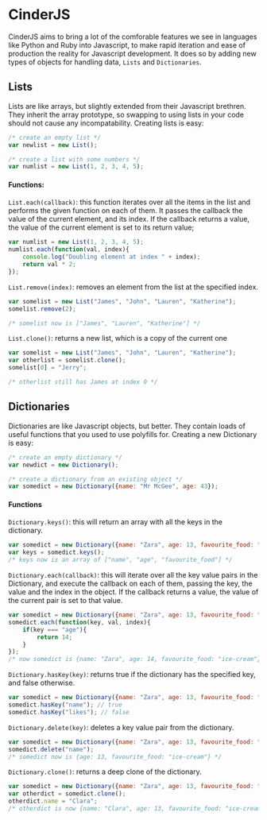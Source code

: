 # CinderJS

CinderJS aims to bring a lot of the comforable features we see in languages like Python and Ruby into Javascript, to make rapid iteration and ease of production the reality for Javascript development. It does so by adding new types of objects for handling data, `Lists` and `Dictionaries`.

## Lists
Lists are like arrays, but slightly extended from their Javascript brethren. They inherit the array prototype, so swapping to using lists in your code should not cause any incompatability. Creating lists is easy:

``` javascript
/* create an empty list */
var newlist = new List();

/* create a list with some numbers */
var numlist = new List(1, 2, 3, 4, 5);
```

#### Functions:
`List.each(callback)`: this function iterates over all the items in the list and performs the given function on each of them. It passes the callback the value of the current element, and its index. If the callback returns a value, the value of the current element is set to its return value;

``` javascript
var numlist = new List(1, 2, 3, 4, 5);
numlist.each(function(val, index){
	console.log("Doubling element at index " + index);
    return val * 2;
});
```

`List.remove(index)`: removes an element from the list at the specified index.

``` javascript
var somelist = new List("James", "John", "Lauren", "Katherine");
somelist.remove(2);

/* somelist now is ["James", "Lauren", "Katherine"] */
```


`List.clone()`: returns a new list, which is a copy of the current one

``` javascript
var somelist = new List("James", "John", "Lauren", "Katherine");
var otherlist = somelist.clone();
somelist[0] = "Jerry";

/* otherlist still has James at index 0 */
```

## Dictionaries
Dictionaries are like Javascript objects, but better. They contain loads of useful functions that you used to use polyfills for. Creating a new Dictionary is easy:

``` javascript
/* create an empty dictionary */
var newdict = new Dictionary();

/* create a dictionary from an existing object */
var somedict = new Dictionary({name: "Mr McGee", age: 43});
```

#### Functions
`Dictionary.keys()`: this will return an array with all the keys in the dictionary.

``` javascript
var somedict = new Dictionary({name: "Zara", age: 13, favourite_food: "ice-cream"});
var keys = somedict.keys();
/* keys now is an array of ["name", "age", "favourite_food"] */
```

`Dictionary.each(callback)`: this will iterate over all the key value pairs in the Dictionary, and execute the callback on each of them, passing the key, the value and the index in the object. If the callback returns a value, the value of the current pair is set to that value.

``` javascript
var somedict = new Dictionary({name: "Zara", age: 13, favourite_food: "ice-cream"});
somedict.each(function(key, val, index){
	if(key === "age"){
   		return 14;
    }
});
/* now somedict is {name: "Zara", age: 14, favourite_food: "ice-cream"} */
```

`Dictionary.hasKey(key)`: returns true if the dictionary has the specified key, and false otherwise.

``` javascript
var somedict = new Dictionary({name: "Zara", age: 13, favourite_food: "ice-cream"});
somedict.hasKey("name"); // true
somedict.hasKey("likes"); // false
```

`Dictionary.delete(key)`: deletes a key value pair from the dictionary.

``` javascript
var somedict = new Dictionary({name: "Zara", age: 13, favourite_food: "ice-cream"});
somedict.delete("name");
/* somedict now is {age: 13, favourite_food: "ice-cream"} */
```

`Dictionary.clone()`: returns a deep clone of the dictionary.

``` javascript
var somedict = new Dictionary({name: "Zara", age: 13, favourite_food: "ice-cream"});
var otherdict = somedict.clone();
otherdict.name = "Clara";
/* otherdict is now {name: "Clara", age: 13, favourite_food: "ice-cream"} */
```
